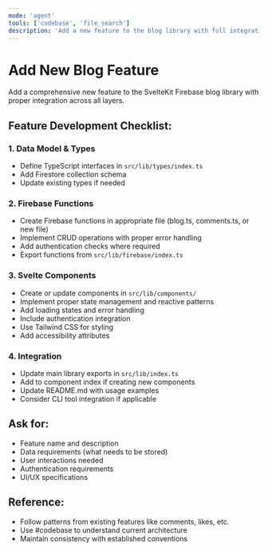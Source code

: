 ```yaml
---
mode: 'agent'
tools: ['codebase', 'file_search']
description: 'Add a new feature to the blog library with full integration'
---
```


# Add New Blog Feature

Add a comprehensive new feature to the SvelteKit Firebase blog library with proper integration across all layers.

## Feature Development Checklist:

### 1. Data Model & Types
- Define TypeScript interfaces in `src/lib/types/index.ts`
- Add Firestore collection schema
- Update existing types if needed

### 2. Firebase Functions
- Create Firebase functions in appropriate file (blog.ts, comments.ts, or new file)
- Implement CRUD operations with proper error handling
- Add authentication checks where required
- Export functions from `src/lib/firebase/index.ts`

### 3. Svelte Components
- Create or update components in `src/lib/components/`
- Implement proper state management and reactive patterns
- Add loading states and error handling
- Include authentication integration
- Use Tailwind CSS for styling
- Add accessibility attributes

### 4. Integration
- Update main library exports in `src/lib/index.ts`
- Add to component index if creating new components
- Update README.md with usage examples
- Consider CLI tool integration if applicable

## Ask for:
- Feature name and description
- Data requirements (what needs to be stored)
- User interactions needed
- Authentication requirements
- UI/UX specifications

## Reference:
- Follow patterns from existing features like comments, likes, etc.
- Use #codebase to understand current architecture
- Maintain consistency with established conventions